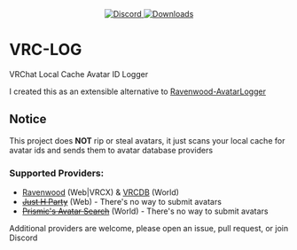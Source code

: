 <div align="center">
  <a href="https://discord.shaybox.com">
    <img alt="Discord" src="https://img.shields.io/discord/824865729445888041?color=404eed&label=Discord&logo=Discord&logoColor=FFFFFF">
  </a>
  <a href="https://github.com/shaybox/vrc-log/releases/latest">
    <img alt="Downloads" src="https://img.shields.io/github/downloads/shaybox/vrc-log/total?color=3fb950&label=Downloads&logo=github&logoColor=FFFFFF">
  </a>
</div>

# VRC-LOG

VRChat Local Cache Avatar ID Logger

I created this as an extensible alternative to [Ravenwood-AvatarLogger]  

## Notice
This project does **NOT** rip or steal avatars, it just scans your local cache for avatar ids and sends them to avatar database providers

### Supported Providers:
- [Ravenwood] (Web|VRCX) & [VRCDB] (World)
- ~~[Just H Party]~~ (Web) - There's no way to submit avatars
- ~~[Prismic's Avatar Search]~~ (World) - There's no way to submit avatars

Additional providers are welcome, please open an issue, pull request, or join Discord

[Ravenwood]: https://vrcdb.ravenwood.dev
[Just H Party]: https://avtr.just-h.party
[VRCDB]: https://vrchat.com/home/world/wrld_1146f625-5d42-40f5-bfe7-06a7664e2796
[Ravenwood-AvatarLogger]: https://github.com/Lua-Ravenwood/Ravenwood-AvatarLogger
[Prismic's Avatar Search]: https://vrchat.com/home/world/wrld_57514404-7f4e-4aee-a50a-57f55d3084bf
